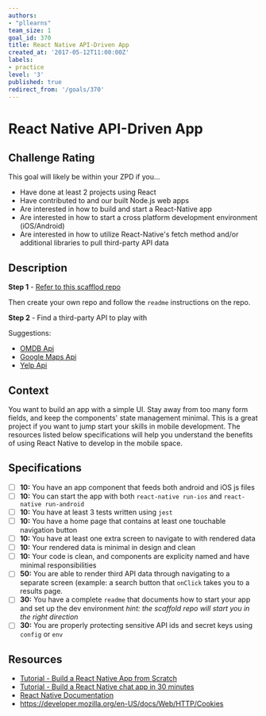 ```yaml
---
authors:
- "pllearns"
team_size: 1
goal_id: 370
title: React Native API-Driven App
created_at: '2017-05-12T11:00:00Z'
labels:
- practice
level: '3'
published: true
redirect_from: '/goals/370'
---
```


# React Native API-Driven App

## Challenge Rating

This goal will likely be within your ZPD if you...

- Have done at least 2 projects using React
- Have contributed to and our built Node.js web apps
- Are interested in how to build and start a React-Native app
- Are interested in how to start a cross platform development environment (iOS/Android)
- Are interested in how to utilize React-Native's fetch method and/or additional libraries to pull third-party API data

## Description

**Step 1** - [Refer to this scafflod repo](https://github.com/pllearns/react-native-starter-code)

Then create your own repo and follow the `readme` instructions on the repo.

**Step 2** - Find a third-party API to play with

Suggestions:
- [OMDB Api](http://www.omdbapi.com/)
- [Google Maps Api](https://developers.google.com/maps/)
- [Yelp Api](https://www.yelp.com/developers)

## Context

You want to build an app with a simple UI. Stay away from too many form fields, and keep the components' state management minimal. This is a great project if you want to jump start your skills in mobile development. The resources listed below specifications will help you understand the benefits of using React Native to develop in the mobile space. 

## Specifications

- [ ] __10:__ You have an app component that feeds both android and iOS js files
- [ ] __10:__ You can start the app with both `react-native run-ios` and `react-native run-android`
- [ ] __10:__ You have at least 3 tests written using `jest` 
- [ ] __10:__ You have a home page that contains at least one touchable navigation button 
- [ ] __10:__ You have at least one extra screen to navigate to with rendered data 
- [ ] __10:__ Your rendered data is minimal in design and clean 
- [ ] __10:__ Your code is clean, and components are explicity named and have minimal responsibilities
- [ ] __50:__ You are able to render third API data through navigating to a separate screen (example: a search button that `onClick` takes you to a results page.
- [ ] __30:__ You have a complete `readme` that documents how to start your app and set up the dev environment *hint: the scaffold repo will start you in the right direction*
- [ ] __30:__ You are properly protecting sensitive API ids and secret keys using `config` or `env`

## Resources

- [Tutorial - Build a React Native App from Scratch](https://www.youtube.com/watch?v=r5OPRhelEIU&t=41s)
- [Tutorial - Build a React Native chat app in 30 minutes](https://www.youtube.com/watch?v=VTnFDc3IFag&t=6s)
- [React Native Documentation](https://facebook.github.io/react-native/)
- https://developer.mozilla.org/en-US/docs/Web/HTTP/Cookies

